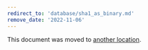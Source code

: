 ```yaml
---
redirect_to: 'database/sha1_as_binary.md'
remove_date: '2022-11-06'
---
```


This document was moved to [another location](database/sha1_as_binary.md).

<!-- This redirect file can be deleted after <2022-11-06>. -->
<!-- Redirects that point to other docs in the same project expire in three months. -->
<!-- Redirects that point to docs in a different project or site (for example, link is not relative and starts with `https:`) expire in one year. -->
<!-- Before deletion, see: https://docs.gitlab.com/ee/development/documentation/redirects.html -->
